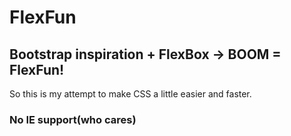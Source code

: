 # FlexFun
## Bootstrap inspiration + FlexBox -> BOOM = FlexFun!

So this is my attempt to make CSS a little easier and faster.

### No IE support(who cares)
